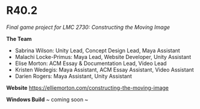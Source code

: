 # R40.2
*Final game project for LMC 2730: Constructing the Moving Image*

**The Team**
- Sabrina Wilson: Unity Lead, Concept Design Lead, Maya Assistant
- Malachi Locke-Primus: Maya Lead, Website Developer, Unity Assistant
- Elise Morton: ACM Essay & Documentation Lead, Video Lead
- Kristen Wedegis: Maya Assistant, ACM Essay Assistant, Video Assistant
- Darien Rogers: Maya Assistant, Unity Assistant

**Website** https://elliemorton.com/constructing-the-moving-image

**Windows Build** ~ coming soon ~
